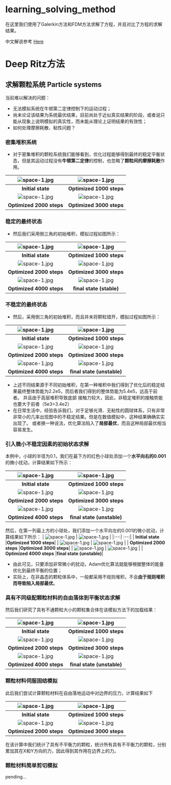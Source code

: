# learning_solving_method
在这里我们使用了Galerkin方法和FDM方法求解了方程，并且对比了方程的求解结果。

中文解说参考 [Here](https://zhuanlan.zhihu.com/p/622256859)


# Deep Ritz方法

## 求解颗粒系统 Particle systems
当前难以解决的问题：
- 无法模拟系统在牛顿第二定律控制下的运动过程；
- 尚未论证该结果为系统最优结果，目前尚处于近似真实结果的阶段，或者说只能从现象上说明模拟的真实性，而未能从理论上证明结果的有效性；
- 如何处理摩擦耗散、粘性问题？


### 密集堆积系统
- 对于密集堆积的颗粒系统我们能够看到，优化过程能够得到最终的稳定平衡状态，但是其运动过程没有**牛顿第二定律**的控制，也忽略了**颗粒间的摩擦耗散**作用。

| ![space-1.jpg](deepRitz_particle/img/dense/step_0.png) | ![space-1.jpg](deepRitz_particle/img/dense/step_1000.png) |
|:--:| :--:| 
| **Initial state** |**Optimized 1000 steps**|
| ![space-1.jpg](deepRitz_particle/img/dense/step_2000.png) | ![space-1.jpg](deepRitz_particle/img/dense/step_3000.png) |
| **Optimized 2000 steps** |**Optimized 3000 steps**|


### 稳定的最终状态
- 然后我们采用倒三角的初始堆积，模拟过程如图所示：

| ![space-1.jpg](./deepRitz_particle/img/stable/step_0.png) | ![space-1.jpg](./deepRitz_particle/img/stable/step_1000.png) |
|:--:| :--:| 
| **Initial state** |**Optimized 1000 steps**|
| ![space-1.jpg](./deepRitz_particle/img/stable/step_2000.png) | ![space-1.jpg](./deepRitz_particle/img/stable/step_3000.png) |
| **Optimized 2000 steps** |**Optimized 3000 steps**|
| ![space-1.jpg](./deepRitz_particle/img/stable/step_4000.png) | ![space-1.jpg](./deepRitz_particle/img/stable/step_5000.png) |
| **Optimized 4000 steps** |**final state (stable)**|

### 不稳定的最终状态
- 然后，采用倒三角的初始堆积，而且并未将颗粒错开，模拟过程如图所示：

| ![space-1.jpg](./deepRitz_particle/img/unstable/step_0.png) | ![space-1.jpg](./deepRitz_particle/img/unstable/step_1000.png) |
|:--:| :--:| 
| **Initial state** |**Optimized 1000 steps**|
| ![space-1.jpg](./deepRitz_particle/img/unstable/step_2000.png) | ![space-1.jpg](./deepRitz_particle/img/unstable/step_3000.png) |
| **Optimized 2000 steps** |**Optimized 3000 steps**|
| ![space-1.jpg](./deepRitz_particle/img/unstable/step_4000.png) | ![space-1.jpg](./deepRitz_particle/img/unstable/step_5000.png) |
| **Optimized 4000 steps** |**final state (unstable)**|

- 上述不同结果源于不同初始堆积，在第一种堆积中我们得到了优化后的稳定结果最终整体势能为2.2e5，而后者我们得到的整体势能为5.4e5，远高于前者。
并且由于高层堆积导致底部
接触力较大，因此，非稳定堆积的接触势能也要大于前者（5e3>3.4e2）
- 在日常生活中，经验告诉我们，对于足够光滑、无粘性的圆球体系，只有非常非常小的几率出现图中的不稳定结果。但是在数值模拟中，这种结果确确实实出现了。
或者换一种说法，优化算法陷入了**局部最优**，而且这种局部最优相当容易发生。

### 引入微小不稳定因素的初始状态求解
本例中，小球的半径为0.1，我们在最下方的红色小球处添加一个**水平向右的0.001**的微小扰动，计算结果如下所示：

| ![space-1.jpg](./deepRitz_particle/img/disturbed_bottom/step_0.png) | ![space-1.jpg](./deepRitz_particle/img/disturbed_bottom/step_1000.png) |
|:--:| :--:| 
| **Initial state** |**Optimized 1000 steps**|
| ![space-1.jpg](./deepRitz_particle/img/disturbed_bottom/step_2000.png) | ![space-1.jpg](./deepRitz_particle/img/disturbed_bottom/step_3000.png) |
| **Optimized 2000 steps** |**Optimized 3000 steps**|
| ![space-1.jpg](./deepRitz_particle/img/disturbed_bottom/step_4000.png) | ![space-1.jpg](./deepRitz_particle/img/disturbed_bottom/step_5000.png) |
| **Optimized 4000 steps** |**final state (unstable)**|

然后，在第一列最上方的小球处，我们添加一个水平向左的0.001的微小扰动，计算结果如下所示：
| ![space-1.jpg](./deepRitz_particle/img/disturbed_top/step_0.png) | ![space-1.jpg](./deepRitz_particle/img/disturbed_top/step_1000.png) |
|:--:| :--:| 
| **Initial state** |**Optimized 1000 steps**|
| ![space-1.jpg](./deepRitz_particle/img/disturbed_top/step_2000.png) | ![space-1.jpg](./deepRitz_particle/img/disturbed_top/step_3000.png) |
| **Optimized 2000 steps** |**Optimized 3000 steps**|
| ![space-1.jpg](./deepRitz_particle/img/disturbed_top/step_4000.png) | ![space-1.jpg](./deepRitz_particle/img/disturbed_top/step_5000.png) |
| **Optimized 4000 steps** |**final state (unstable)**|

- 由此可见，只要添加非常微小的扰动，Adam优化算法就能够根据整体的能量优化到最终平衡的位置；
- 实际上，在非晶态的颗粒体系中，一般都采用不规则堆积，不会**由于规则堆积而导致陷入局部最优**。

### 具有不同级配颗粒材料的自由落体到平衡状态求解
然后我们研究了具有不通颗粒大小的颗粒集合体在该模拟方法下的加载结果：

| ![space-1.jpg](./deepRitz_particle/img/dense_PSD/step_0.png) | ![space-1.jpg](./deepRitz_particle/img/dense_PSD/step_1000.png) |
|:--:| :--:| 
| **Initial state** |**Optimized 1000 steps**|
| ![space-1.jpg](./deepRitz_particle/img/dense_PSD/step_2000.png) | ![space-1.jpg](./deepRitz_particle/img/dense_PSD/step_3000.png) |
| **Optimized 2000 steps** |**Optimized 3000 steps**|
| ![space-1.jpg](./deepRitz_particle/img/dense_PSD/step_4000.png) | ![space-1.jpg](./deepRitz_particle/img/dense_PSD/step_5000.png) |
| **Optimized 4000 steps** |**final state (unstable)**|

### 颗粒材料伺服固结模拟
此后我们尝试计算颗粒材料在自由落地运动中对边界的压力，计算结果如下

| ![space-1.jpg](./deepRitz_particle/img/dense_PSD_servo/history.png) | ![space-1.jpg](./deepRitz_particle/img/dense_PSD_servo/force.png) |
|:--:| :--:| 
| **Initial state** |**Optimized 1000 steps**|
| ![space-1.jpg](./deepRitz_particle/img/dense_PSD_servo/step_1000.png) | ![space-1.jpg](./deepRitz_particle/img/dense_PSD_servo/step_10000.png) |
| **Optimized 2000 steps** |**Optimized 3000 steps**|

在该计算中我们统计了具有不平衡力的颗粒，统计所有具有不平衡力的颗粒，分别累加其在X和Y方向的力，因此得到其作用在边界上的力。

### 颗粒材料简单剪切模拟
pending...